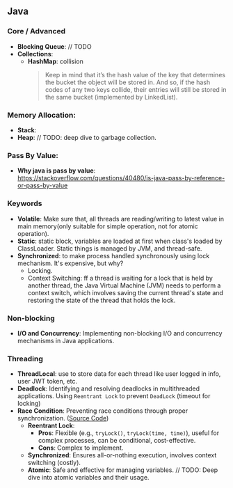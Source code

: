 ## Java

### Core / Advanced
- **Blocking Queue**: // TODO
- **Collections**:
  - **HashMap**: collision
      > Keep in mind that it’s the hash value of the key that determines the bucket the object will be stored in. And so, if the hash codes of any two keys collide, their entries will still be stored in the same bucket (implemented by LinkedList).

### Memory Allocation:
- **Stack**:
- **Heap**: // TODO: deep dive to garbage collection.

### Pass By Value:
- **Why java is pass by value**: https://stackoverflow.com/questions/40480/is-java-pass-by-reference-or-pass-by-value
  
### Keywords
- **Volatile**: Make sure that, all threads are reading/writing to latest value in main memory(only suitable for simple operation, not for atomic operation).
- **Static**: static block, variables are loaded at first when class's loaded by ClassLoader. Static things is managed by JVM, and thread-safe.
- **Synchronized**: to make process handled synchronously using lock mechanism. It's expensive, but why?
  - Locking.
  - Context Switching: ff a thread is waiting for a lock that is held by another thread, the Java Virtual Machine (JVM) needs to perform a context switch, which involves saving the current thread's state and restoring the state of the thread that holds the lock.

### Non-blocking
- **I/O and Concurrency**: Implementing non-blocking I/O and concurrency mechanisms in Java applications.

### Threading
- **ThreadLocal**: use to store data for each thread like user logged in info, user JWT token, etc.
- **Deadlock**: Identifying and resolving deadlocks in multithreaded applications. Using `Reentrant Lock` to prevent `DeadLock` (timeout for locking)
- **Race Condition**: Preventing race conditions through proper synchronization. ([Source Code](https://github.com/duylv27/theory/tree/main/threading-sample/threading))
  - **Reentrant Lock**:
    - **Pros**: Flexible (e.g., `tryLock()`, `tryLock(time, time)`), useful for complex processes, can be conditional, cost-effective.
    - **Cons**: Complex to implement.
  - **Synchronized**: Ensures all-or-nothing execution, involves context switching (costly).
  - **Atomic**: Safe and effective for managing variables. // TODO: Deep dive into atomic variables and their usage.
